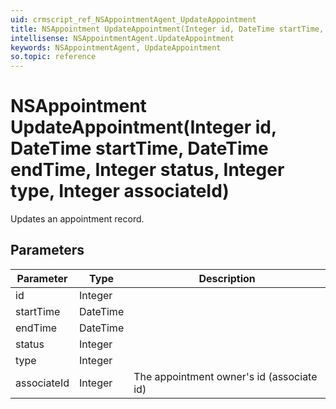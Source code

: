 ```yaml
---
uid: crmscript_ref_NSAppointmentAgent_UpdateAppointment
title: NSAppointment UpdateAppointment(Integer id, DateTime startTime, DateTime endTime, Integer status, Integer type, Integer associateId)
intellisense: NSAppointmentAgent.UpdateAppointment
keywords: NSAppointmentAgent, UpdateAppointment
so.topic: reference
---
```


# NSAppointment UpdateAppointment(Integer id, DateTime startTime, DateTime endTime, Integer status, Integer type, Integer associateId)

Updates an appointment record.

## Parameters

| Parameter | Type |Description |
|---|---|---|
| id | Integer | |
| startTime | DateTime| |
| endTime | DateTime | |
| status | Integer | |
| type | Integer | |
| associateId | Integer | The appointment owner's id (associate id) |
